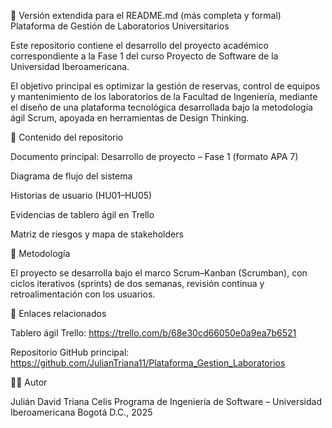 📄 Versión extendida para el README.md (más completa y formal)
Plataforma de Gestión de Laboratorios Universitarios

Este repositorio contiene el desarrollo del proyecto académico correspondiente a la Fase 1 del curso Proyecto de Software de la Universidad Iberoamericana.

El objetivo principal es optimizar la gestión de reservas, control de equipos y mantenimiento de los laboratorios de la Facultad de Ingeniería, mediante el diseño de una plataforma tecnológica desarrollada bajo la metodología ágil Scrum, apoyada en herramientas de Design Thinking.

📂 Contenido del repositorio

Documento principal: Desarrollo de proyecto – Fase 1 (formato APA 7)

Diagrama de flujo del sistema

Historias de usuario (HU01–HU05)

Evidencias de tablero ágil en Trello

Matriz de riesgos y mapa de stakeholders

🧩 Metodología

El proyecto se desarrolla bajo el marco Scrum–Kanban (Scrumban), con ciclos iterativos (sprints) de dos semanas, revisión continua y retroalimentación con los usuarios.

📎 Enlaces relacionados

Tablero ágil Trello: https://trello.com/b/68e30cd66050e0a9ea7b6521

Repositorio GitHub principal: https://github.com/JulianTriana11/Plataforma_Gestion_Laboratorios

👨‍💻 Autor

Julián David Triana Celis
Programa de Ingeniería de Software – Universidad Iberoamericana
Bogotá D.C., 2025

